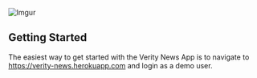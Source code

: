 ![Imgur](https://i.imgur.com/uUyCwZj.png)

## Getting Started
The easiest way to get started with the Verity News App is to navigate to https://verity-news.herokuapp.com and login as a demo user.

